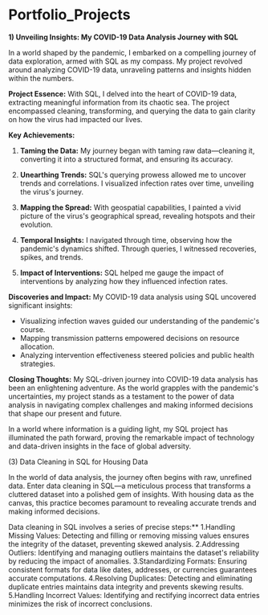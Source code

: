 # Portfolio_Projects
**1) Unveiling Insights: My COVID-19 Data Analysis Journey with SQL**

  In a world shaped by the pandemic, I embarked on a compelling journey of data exploration, armed with SQL as my compass. My project revolved around analyzing COVID-19 data, unraveling patterns and insights hidden within the numbers.

**Project Essence:**
With SQL, I delved into the heart of COVID-19 data, extracting meaningful information from its chaotic sea. The project encompassed cleaning, transforming, and querying the data to gain clarity on how the virus had impacted our lives.

**Key Achievements:**

1. **Taming the Data:** My journey began with taming raw data—cleaning it, converting it into a structured format, and ensuring its accuracy.

2. **Unearthing Trends:** SQL's querying prowess allowed me to uncover trends and correlations. I visualized infection rates over time, unveiling the virus's journey.

3. **Mapping the Spread:** With geospatial capabilities, I painted a vivid picture of the virus's geographical spread, revealing hotspots and their evolution.

4. **Temporal Insights:** I navigated through time, observing how the pandemic's dynamics shifted. Through queries, I witnessed recoveries, spikes, and trends.

5. **Impact of Interventions:** SQL helped me gauge the impact of interventions by analyzing how they influenced infection rates.

**Discoveries and Impact:**
My COVID-19 data analysis using SQL uncovered significant insights:
- Visualizing infection waves guided our understanding of the pandemic's course.
- Mapping transmission patterns empowered decisions on resource allocation.
- Analyzing intervention effectiveness steered policies and public health strategies.

**Closing Thoughts:**
My SQL-driven journey into COVID-19 data analysis has been an enlightening adventure. As the world grapples with the pandemic's uncertainties, my project stands as a testament to the power of data analysis in navigating complex challenges and making informed decisions that shape our present and future.

In a world where information is a guiding light, my SQL project has illuminated the path forward, proving the remarkable impact of technology and data-driven insights in the face of global adversity.

(3)  Data Cleaning in SQL for Housing Data

In the world of data analysis, the journey often begins with raw, unrefined data. Enter data cleaning in SQL—a meticulous process that transforms a cluttered dataset into a polished gem of insights. With housing data as the canvas, this practice becomes paramount to revealing accurate trends and making informed decisions.

Data cleaning in SQL involves a series of precise steps:**
1.Handling Missing Values: Detecting and filling or removing missing values ensures the integrity of the dataset, preventing skewed analysis.
2.Addressing Outliers: Identifying and managing outliers maintains the dataset's reliability by reducing the impact of anomalies.
3.Standardizing Formats: Ensuring consistent formats for data like dates, addresses, or currencies guarantees accurate computations.
4.Resolving Duplicates: Detecting and eliminating duplicate entries maintains data integrity and prevents skewing results.
5.Handling Incorrect Values: Identifying and rectifying incorrect data entries minimizes the risk of incorrect conclusions.
